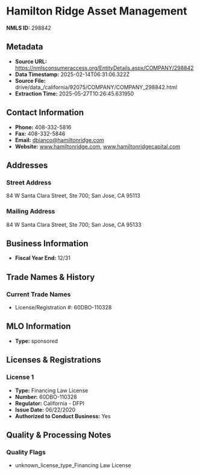# Hamilton Ridge Asset Management

**NMLS ID:** 298842

## Metadata
- **Source URL:** https://nmlsconsumeraccess.org/EntityDetails.aspx/COMPANY/298842
- **Data Timestamp:** 2025-02-14T06:31:06.322Z
- **Source File:** drive/data_/california/92075/COMPANY/COMPANY_298842.html
- **Extraction Time:** 2025-05-27T10:26:45.631950

## Contact Information
- **Phone:** 408-332-5816
- **Fax:** 408-332-5846
- **Email:** dbianco@hamiltonridge.com
- **Website:** www.hamiltonridge.com, www.hamiltonridgecapital.com

## Addresses
### Street Address
84 W Santa Clara Street, Ste 700; San Jose, CA 95113

### Mailing Address
84 W Santa Clara Street, Ste 700; San Jose, CA 95133

## Business Information
- **Fiscal Year End:** 12/31

## Trade Names & History
### Current Trade Names
- License/Registration #: 60DBO-110328

## MLO Information
- **Type:** sponsored

## Licenses & Registrations

### License 1
- **Type:** Financing Law License
- **Number:** 60DBO-110328
- **Regulator:** California - DFPI
- **Issue Date:** 06/22/2020
- **Authorized to Conduct Business:** Yes

## Quality & Processing Notes
### Quality Flags
- unknown_license_type_Financing Law License
